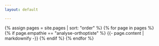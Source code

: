```yaml
---
layout: default

---
```


{% assign pages = site.pages | sort: "order" %}
{% for page in pages %}
 {% if page.empathie == "analyse-orthoptiste" %}
    {{- page.content | markdownify -}}
  {% endif %}
{% endfor %}